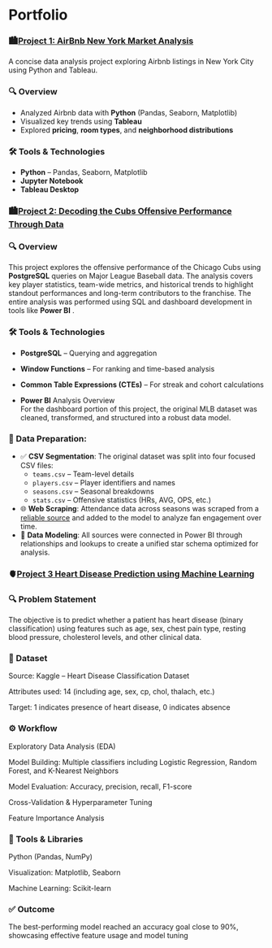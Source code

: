 # Portfolio 
### 🏙️[Project 1: AirBnb New York Market Analysis](https://github.com/matmarcinek/AirBnb)

A concise data analysis project exploring Airbnb listings in New York City using Python and Tableau.

### 🔍 Overview
- Analyzed Airbnb data with **Python** (Pandas, Seaborn, Matplotlib)
- Visualized key trends using **Tableau**
- Explored **pricing**, **room types**, and **neighborhood distributions**

### 🛠 Tools & Technologies
- **Python** – Pandas, Seaborn, Matplotlib
- **Jupyter Notebook**
- **Tableau Desktop**


### 🏙️[Project 2: Decoding the Cubs Offensive Performance Through Data](https://github.com/matmarcinek/Decoding-the-Cubs-Offensive-Performance-Through-Data)


### 🔍 Overview
This project explores the offensive performance of the Chicago Cubs using **PostgreSQL** queries on Major League Baseball data. The analysis covers key player statistics, team-wide metrics, and historical trends to highlight standout performances and long-term contributors to the franchise.
The entire analysis was performed using SQL and dashboard development in tools like **Power BI**  .

### 🛠 Tools & Technologies
- **PostgreSQL** – Querying and aggregation
- **Window Functions** – For ranking and time-based analysis
- **Common Table Expressions (CTEs)** – For streak and cohort calculations
  
- **Power BI** Analysis Overview  
For the dashboard portion of this project, the original MLB dataset was cleaned, transformed, and structured into a robust data model.

### 🔄 Data Preparation:
- ✅ **CSV Segmentation**: The original dataset was split into four focused CSV files:
  - `teams.csv` – Team-level details
  - `players.csv` – Player identifiers and names
  - `seasons.csv` – Seasonal breakdowns
  - `stats.csv` – Offensive statistics (HRs, AVG, OPS, etc.)
- 🌐 **Web Scraping**: Attendance data across seasons was scraped from a [reliable source](https://www.baseball-reference.com/teams/CHC/attend.shtml) and added to the model to analyze fan engagement over time.
- 🔗 **Data Modeling**: All sources were connected in Power BI through relationships and lookups to create a unified star schema optimized for analysis.


### 🫀[Project 3 Heart Disease Prediction using Machine Learning](https://github.com/matmarcinek/Heart-Disease-Prediction-using-Machine-Learning)

### 🔍 Problem Statement
The objective is to predict whether a patient has heart disease (binary classification) using features such as age, sex, chest pain type, resting blood pressure, cholesterol levels, and other clinical data.


### 🧾 Dataset
Source: Kaggle – Heart Disease Classification Dataset

Attributes used: 14 (including age, sex, cp, chol, thalach, etc.)

Target: 1 indicates presence of heart disease, 0 indicates absence


### ⚙️ Workflow
Exploratory Data Analysis (EDA)

Model Building: Multiple classifiers including Logistic Regression, Random Forest, and K-Nearest Neighbors

Model Evaluation: Accuracy, precision, recall, F1-score

Cross-Validation & Hyperparameter Tuning

Feature Importance Analysis


### 🧪 Tools & Libraries
Python (Pandas, NumPy)

Visualization: Matplotlib, Seaborn

Machine Learning: Scikit-learn


### ✅ Outcome
The best-performing model reached an accuracy goal close to 90%, showcasing effective feature usage and model tuning







